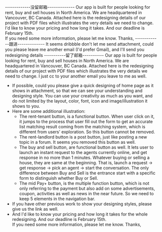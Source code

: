   -------------没留邮箱--------------
  Our app is built for people looking for rent, buy and sell houses in North America. We are headquartered in Vancouver, BC Canada.
  Attached here is the redesigning details of our project with PDF files which illustrates the very details we need to change.
  I'd like to know your pricing and how long it takes. And our deadline is February 15th.  
  If you need some more information, please let me know.
  Thanks,
  -------------跟进--------------
  It seems dribbble don't let me send attachment, could you please leave me another email (I'd prefer Gmail), and I'll send you redesigning details
  -----------留了邮箱-----------
  Our app is built for people looking for rent, buy and sell houses in North America. We are headquartered in Vancouver, BC Canada.
  Attached here is the redesigning details of our project with PDF files which illustrates the very details we need to change.
  I just cc to your another email you leave to me as well.
- If possible, could you please give a quick designing of home page as it shows in attachment, so that we can see your understanding and designing style. You can use your creativity as much as you want, and do not limited by the layout, color, font, icon and image/illustration it shows to you. 
- Here are some additional illustration:
  - The rent-tenant button, is a functional button. When user click on it, it jumps to the process that user fill out the form to get an accurate list matching result coming from the matching system, which is different from users' exploration. So this button cannot be removed.
  - The rent-landlord button is a post button, just like posting a new topic in a forum. It seems you removed this button as well.
  - The buy and sell button, are functional button as well. It lets user to launch an instant request to the agents currently online, and get response in no more than 1 minutes. Whatever buying or selling a house, they are same at the beginning. That is, launch a request -> get response -> pick an agent -> start the conversation. The only difference between Buy and Sell is the entrance start with a specific form to distinguish whether Buy or Sell.
  - The mid Pay+ button, is the multiple function button, which is not only referring to the payment but also add on some advertisements, coupon, activities as well as news in the near future. So we need to keep 5 elements in the navigation bar.
- If you have other previous work to show your designing styles, please give us the link as well.
- And I'd like to know your pricing and how long it takes for the whole redesigning. And our deadline is February 15th.  
  If you need some more information, please let me know.
  Thanks,
